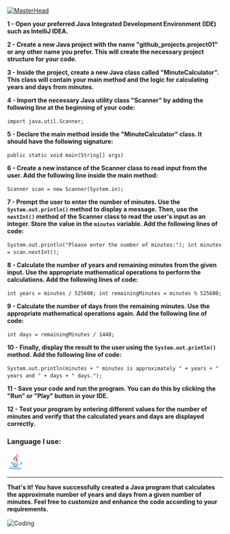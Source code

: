 [![MasterHead](https://blog-assets.freshworks.com/freshservice/wp-content/uploads/2021/07/28134649/Context-Collab.gif)](https://meryemkolbasar.io)

**1 - Open your preferred Java Integrated Development Environment (IDE) such as IntelliJ IDEA.**

**2 - Create a new Java project with the name "github_projects.project01" or any other name you prefer. This will create the necessary project structure for your code.**

**3 - Inside the project, create a new Java class called "MinuteCalculator". This class will contain your main method and the logic for calculating years and days from minutes.**

**4 - Import the necessary Java utility class "Scanner" by adding the following line at the beginning of your code:**

` import java.util.Scanner; `

**5 - Declare the main method inside the "MinuteCalculator" class. It should have the following signature:**

`public static void main(String[] args)`

**6 - Create a new instance of the Scanner class to read input from the user. Add the following line inside the main method:**

`Scanner scan = new Scanner(System.in);`

**7 - Prompt the user to enter the number of minutes. Use the `System.out.println()` method to display a message. Then, use the `nextInt()` method of the Scanner class to read the user's input as an integer. Store the value in the `minutes` variable. Add the following lines of code:**

`System.out.println("Please enter the number of minutes:");
int minutes = scan.nextInt();`

**8 - Calculate the number of years and remaining minutes from the given input. Use the appropriate mathematical operations to perform the calculations. Add the following lines of code:**

`int years = minutes / 525600;
int remainingMinutes = minutes % 525600;`

**9 - Calculate the number of days from the remaining minutes. Use the appropriate mathematical operations again. Add the following line of code:**

`int days = remainingMinutes / 1440;`

**10 - Finally, display the result to the user using the `System.out.println()` method. Add the following line of code:**

`System.out.println(minutes + " minutes is approximately " + years + " years and " + days + " days.");`

**11 - Save your code and run the program. You can do this by clicking the "Run" or "Play" button in your IDE.**

**12 - Test your program by entering different values for the number of minutes and verify that the calculated years and days are displayed correctly.**

### Language I use:

<a href="https://www.java.com" target="_blank" rel="noreferrer"> <img src="https://raw.githubusercontent.com/devicons/devicon/master/icons/java/java-original.svg" alt="java" width="40" height="40"/> </a>

***

**That's it! You have successfully created a Java program that calculates the approximate number of years and days from a given number of minutes. Feel free to customize and enhance the code according to your requirements.**

<img align="center" alt="Coding" width="1000" src="https://cdn.kibrispdr.org/data/1796/the-end-gif-7.gif">
